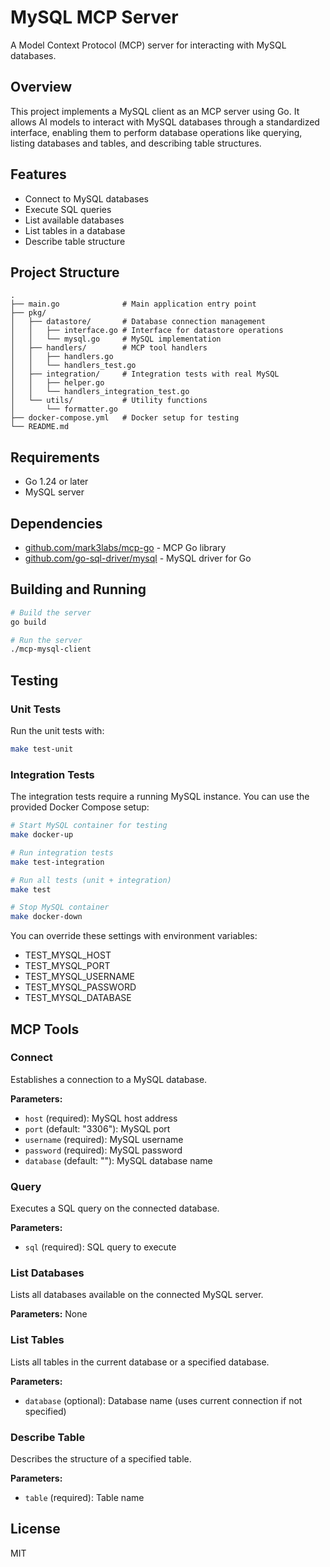 # MySQL MCP Server

A Model Context Protocol (MCP) server for interacting with MySQL databases.

## Overview

This project implements a MySQL client as an MCP server using Go. It allows AI models to interact with MySQL databases through a standardized interface, enabling them to perform database operations like querying, listing databases and tables, and describing table structures.

## Features

- Connect to MySQL databases
- Execute SQL queries
- List available databases
- List tables in a database
- Describe table structure

## Project Structure

```
.
├── main.go              # Main application entry point
├── pkg/
│   ├── datastore/       # Database connection management
│   │   ├── interface.go # Interface for datastore operations
│   │   └── mysql.go     # MySQL implementation
│   ├── handlers/        # MCP tool handlers
│   │   ├── handlers.go
│   │   └── handlers_test.go
│   ├── integration/     # Integration tests with real MySQL
│   │   ├── helper.go
│   │   └── handlers_integration_test.go
│   └── utils/           # Utility functions
│       └── formatter.go
├── docker-compose.yml   # Docker setup for testing
└── README.md
```

## Requirements

- Go 1.24 or later
- MySQL server

## Dependencies

- [github.com/mark3labs/mcp-go](https://github.com/mark3labs/mcp-go) - MCP Go library
- [github.com/go-sql-driver/mysql](https://github.com/go-sql-driver/mysql) - MySQL driver for Go

## Building and Running

```bash
# Build the server
go build

# Run the server
./mcp-mysql-client
```

## Testing

### Unit Tests

Run the unit tests with:

```bash
make test-unit
```

### Integration Tests

The integration tests require a running MySQL instance. You can use the provided Docker Compose setup:

```bash
# Start MySQL container for testing
make docker-up

# Run integration tests
make test-integration

# Run all tests (unit + integration)
make test

# Stop MySQL container
make docker-down
```


You can override these settings with environment variables:
- TEST_MYSQL_HOST
- TEST_MYSQL_PORT
- TEST_MYSQL_USERNAME
- TEST_MYSQL_PASSWORD
- TEST_MYSQL_DATABASE

## MCP Tools

### Connect

Establishes a connection to a MySQL database.

**Parameters:**
- `host` (required): MySQL host address
- `port` (default: "3306"): MySQL port
- `username` (required): MySQL username
- `password` (required): MySQL password
- `database` (default: ""): MySQL database name

### Query

Executes a SQL query on the connected database.

**Parameters:**
- `sql` (required): SQL query to execute

### List Databases

Lists all databases available on the connected MySQL server.

**Parameters:** None

### List Tables

Lists all tables in the current database or a specified database.

**Parameters:**
- `database` (optional): Database name (uses current connection if not specified)

### Describe Table

Describes the structure of a specified table.

**Parameters:**
- `table` (required): Table name

## License

MIT
